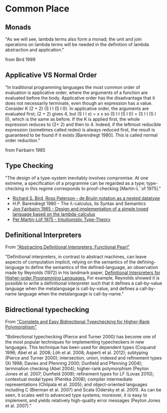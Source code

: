 # Common Place

## Monads

"As we will see, lambda terms also form a monad; the unit and join operations on
lambda terms will be needed in the definition of lambda abstraction and application."

from Bird 1999

## Applicative VS Normal Order

"In traditional programming languages the most common order of evaluation is applicative order, where the arguments of a function are evaluated before the body. Applicative
order has the disadvantage that it does not necessarily terminate, even though an expression has a value. Consider K (2 + 2) (S I I (S I I)). In applicative order, the arguments
are evaluated first; (2 + 2) gives 4, but (S I I x) = x x so (S I I (S I I)) = (S I I (S I I)),
which is the same as before. If the K is applied first, the whole expression reduces to
(2+ 2) and then to 4. Indeed, if the leftmost reducible expression (sometimes called redex)
is always reduced first, the result is guaranteed to be found if it exists [Barendregt 1980].
This is called normal order reduction."

from Fairbairn 1985

## Type Checking

"The design of a type-system inevitably involves compromise. At one extreme, a specification of a programme can be regarded as a type; type-checking in this regime corresponds
to proof-checking [Martin-L¨of 1975]."

- [Richard S. Bird, Ross Paterson - de Bruijn notation as a nested datatype](https://www.staff.city.ac.uk/~ross/papers/debruijn.html)
- H.P. Barendregt 1980 - The λ-calculus, its Syntax and Semantics
- [Jon Fairbairn 1985 - Design and implementation of a simple typed language based on the lambda-calculus](https://www.cl.cam.ac.uk/techreports/UCAM-CL-TR-75.pdf)
- [Per Martin-Löf 1975 - Intuitionistic Type-Theory](https://archive-pml.github.io/martin-lof/pdfs/Bibliopolis-Book-retypeset-1984.pdf)

## Definitional Interpreters

From ["Abstracting Definitional Interpreters: Functional Pearl"](http://web.archive.org/web/20220414202034/https://plum-umd.github.io/abstracting-definitional-interpreters/)

"Definitional interpreters, in contrast to abstract machines, can leave aspects of computation implicit, relying on the semantics of the defining-language to define the semantics of the defined-language, an observation made by Reynolds (1972) in his landmark paper, [Definitional Interpreters for Higher-order Programming Languages.](https://dl.acm.org/doi/10.1145/800194.805852) For example, Reynolds showed it is possible to write a definitional interpreter such that it defines a call-by-value language when the metalanguage is call-by-value, and defines a call-by-name language when the metalanguage is call-by-name."

## Bidrectional typechecking

From ["Complete and Easy Bidirectional Typechecking
for Higher-Rank Polymorphism"](https://arxiv.org/pdf/1306.6032.pdf)

"Bidirectional typechecking (Pierce and Turner 2000) has become
one of the most popular techniques for implementing typecheckers in new languages. This technique has been used for dependent types (Coquand 1996; Abel et al. 2008; Löh et al. 2008; Asperti et al. 2012); subtyping (Pierce and Turner 2000); intersection, union, indexed and refinement types (Xi 1998; Davies and
Pfenning 2000; Dunfield and Pfenning 2004); termination checking (Abel 2004); higher-rank polymorphism (Peyton Jones et al.
2007; Dunfield 2009); refinement types for LF (Lovas 2010); contextual modal types (Pientka 2008); compiler intermediate representations (Chlipala et al. 2005); and object-oriented languages including C (Bierman et al. 2007) and Scala (Odersky et al. 2001).
As can be seen, it scales well to advanced type systems; moreover,
it is easy to implement, and yields relatively high-quality error messages (Peyton Jones et al. 2007)."
